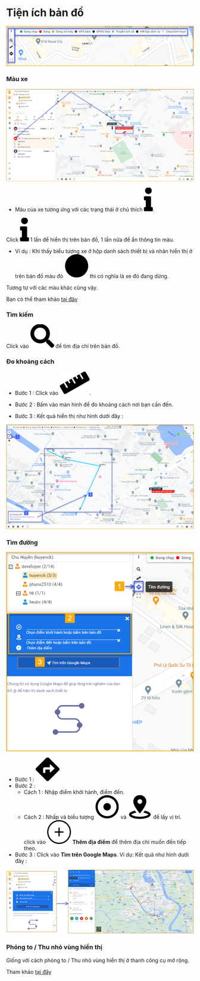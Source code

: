 # Tiện ích bản đồ

<span style="display:block;text-align:left">![Interface Web](/docs/assets/images/web-interface/map/map-widget-2.png)

### Màu xe

<span style="display:block;text-align:left">![Interface Web](/docs/assets/images/web-interface/map/color-mode-2.png) 

- Màu  của xe tương ứng với các trạng thái ở chú thích <span class="icon-left svg-filter-circlepurple">![Ok](/docs/assets/images/web-interface/icon/SVG/info.svg).

 Click  <span class="icon-left svg-filter-circlepurple">![Ok](/docs/assets/images/web-interface/icon/SVG/info.svg) 1 lần để hiển thị trên bản đồ, 1 lần nữa để ẩn thông tin màu.

- Ví dụ : Khi thấy biểu tượng xe ở hộp danh sách thiết bị và nhãn  hiển thị ở trên bản đồ màu đỏ <span class="icon-left svg-filter-circlered">![Ok](/docs/assets/images/web-interface/icon/SVG/circle1.svg) thì có nghĩa là xe đó đang dừng.

Tương tự với các màu khác cũng vậy.

Bạn có thể tham khảo [tại đây](vi/modules/web-interface/tracking/Interface-main/#mau) <div id="mau">

### Tìm kiếm
Click vào <span class="icon-left svg-filter-serch">![Ok](/docs/assets/images/web-interface/icon/SVG/search.svg)  để tìm địa chỉ trên bản đồ.

### Đo khoảng cách

- Bước 1 : Click vào <span class="icon-left svg-filter-serch">![Ok](/docs/assets/images/web-interface/icon/SVG/ruler.svg).

- Bước 2 : Bấm vào màn hình để đo khoảng cách nơi bạn cần đến. 
- Bước 3 : Kết quả hiển thị như hình dưới đây :

<span style="display:block;text-align:left">![Interface Web](/docs/assets/images/web-interface/map/measurin-distance.png) 

### Tìm đường

<span style="display:block;text-align:left">![Interface Web](/docs/assets/images/web-interface/map/find-the-way.png)

- Bước 1 : <span class="icon-left svg-filter-serch">![Ok](/docs/assets/images/web-interface/icon/SVG/directions.svg)
- Bước 2 : 
    - Cách 1 : Nhập  điểm khởi hành, điểm đến.
    - Cách 2 : Nhấp và biểu tượng <span class="icon-left svg-filter-info">![Ok](/docs/assets/images/web-interface/icon/SVG/dot-circle.svg) và <span class="icon-left svg-filter-info">![Ok](/docs/assets/images/web-interface/icon/SVG/place-marker-2.svg) để lấy vị trí.
    click vào <span class="icon-left svg-filter-info">![Ok](/docs/assets/images/web-interface/icon/SVG/plus1.svg) **Thêm địa điểm** để thêm địa chỉ muốn đến tiếp theo.
- Bước 3 : Click vào **Tìm trên Google Maps**.
Ví dụ: Kết quả như hình dưới đây :

<span style="display:block;text-align:left">![Interface Web](/docs/assets/images/web-interface/map/find-the-way-2.png)


### Phóng to / Thu nhỏ vùng hiển thị
Giống với cách phóng to / Thu nhỏ vùng hiển thị ở thanh công cụ mở rộng.

Tham khảo [tại đây](vi/modules/web-interface/tracking/map-tools/#zoom) <div id="zoom">





 





 


   
    


 




